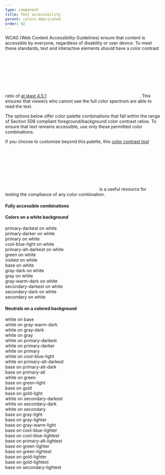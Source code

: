 ```yaml
---
type: component
title: Text accessibility
parent: colors-depricated
order: 02
---
```


<p>WCAG (Web Content Accessibility Guidelines) ensure that content is accessible by everyone, regardless of disability or user device. To meet these standards, text and interactive elements should have a color contrast ratio of <a href="http://www.w3.org/TR/UNDERSTANDING-WCAG20/visual-audio-contrast-contrast.html" class="icon-link">at least 4.5:1<svg class="icon-svg" aria-hidden="true" tabindex="-1"><use xlink:href="#open-in-new"></use></svg></a>. This ensures that viewers who cannot see the full color spectrum are able to read the text.</p>
<p>The options below offer color palette combinations that fall within the range of Section 508 compliant foreground/background color contrast ratios. To ensure that text remains accessible, use only these permitted color combinations.</p>
<p>If you choose to customize beyond this palette, this <a href="http://webaim.org/resources/contrastchecker/" class="icon-link">color contrast tool<svg class="icon-svg" aria-hidden="true" tabindex="-1"><use xlink:href="#open-in-new"></use></svg></a> is a useful resource for testing the compliance of any color combination.</p>
<h4 class="heading">Fully accessible combinations</h4>

<h4>Colors on a white background</h4>

<div class="grid-full color-outline">
  <div class="width-one-half">
    <div class="color-text color-text-primary-darkest">
      primary-darkest on white
    </div>
    <div class="color-text color-text-primary-darker">
      primary-darker on white
    </div>
    <div class="color-text color-text-primary">
      primary on white
    </div>
    <div class="color-text color-text-cool-blue-light">
      cool-blue-light on white
    </div>
    <div class="color-text color-text-primary-alt-darkest">
      primary-alt-darkest on white
    </div>
    <div class="color-text color-text-green">
      green on white
    </div>
    <div class="color-text color-text-visited">
      visited on white
    </div>
  </div>
  <div class="width-one-half end-row">
    <div class="color-text color-text-gray-dark">
      base on white
    </div>
    <div class="color-text color-text-gray-dark">
      gray-dark on white
    </div>
    <div class="color-text color-text-gray">
      gray on white
    </div>
    <div class="color-text color-text-gray-warm-dark">
      gray-warm-dark on white
    </div>
    <div class="color-text color-text-secondary-darkest">
      secondary-darkest on white
    </div>
    <div class="color-text color-text-secondary-dark">
      secondary-dark on white
    </div>
    <div class="color-text color-text-secondary">
      secondary on white
    </div>
  </div>
</div>

<h4>Neutrals on a colored background</h4>

<div class="grid-full">
  <div class="width-one-half">
    <div class="color-text color-base color-text-white">
      white on base
    </div>
    <div class="color-text color-gray-warm-dark color-text-white">
      white on gray-warm-dark
    </div>
    <div class="color-text color-gray-dark color-text-white">
      white on gray-dark
    </div>
    <div class="color-text color-gray color-text-white">
      white on gray
    </div>
    <div class="color-text color-primary-darkest color-text-white">
      white on primary-darkest
    </div>
    <div class="color-text color-primary-darker color-text-white">
      white on primary-darker
    </div>
    <div class="color-text color-primary color-text-white">
      white on primary
    </div>
    <div class="color-text color-cool-blue-light color-text-white">
      white on cool-blue-light
    </div>
    <div class="color-text color-primary-alt-darkest color-text-white">
      white on primary-alt-darkest
    </div>
    <div class="color-text color-primary-alt-dark">
      base on primary-alt-dark
    </div>
    <div class="color-text color-primary-alt">
      base on primary-alt
    </div>
    <div class="color-text color-green color-text-white">
      white on green
    </div>
    <div class="color-text color-green-light">
      base on green-light
    </div>
    <div class="color-text color-gold">
      base on gold
    </div>
    <div class="color-text color-gold-light">
      base on gold-light
    </div>
    <div class="color-text color-secondary-darkest color-text-white">
      white on secondary-darkest
    </div>
    <div class="color-text color-secondary-dark color-text-white">
      white on secondary-dark
    </div>
    <div class="color-text color-secondary color-text-white">
      white on secondary
    </div>
  </div>
  <div class="width-one-half end-row">
    <div class="color-text color-gray-light">
      base on gray-light
    </div>
    <div class="color-text color-gray-lighter">
      base on gray-lighter
    </div>
    <div class="color-text color-gray-warm-light">
      base on gray-warm-light
    </div>
    <div class="color-text color-cool-blue-lighter">
      base on cool-blue-lighter
    </div>
    <div class="color-text color-cool-blue-lightest">
      base on cool-blue-lightest
    </div>
    <div class="color-text color-primary-alt-lightest">
      base on primary-alt-lightest
    </div>
    <div class="color-text color-green-lighter">
      base on green-lighter
    </div>
    <div class="color-text color-green-lightest">
      base on green-lightest
    </div>
    <div class="color-text color-gold-lighter">
      base on gold-lighter
    </div>
    <div class="color-text color-gold-lightest">
      base on gold-lightest
    </div>
    <div class="color-text color-secondary-lightest">
      base on secondary-lightest
    </div>
  </div>
</div>
